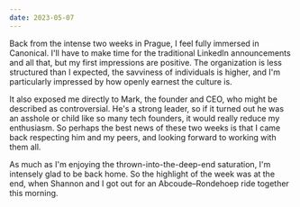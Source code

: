 ```yaml
---
date: 2023-05-07
---
```


Back from the intense two weeks in Prague, I feel fully immersed in Canonical. I'll have to make time for the traditional LinkedIn announcements and all that, but my first impressions are positive. The organization is less structured than I expected, the savviness of individuals is higher, and I'm particularly impressed by how openly earnest the culture is.

It also exposed me directly to Mark, the founder and CEO, who might be described as controversial. He's a strong leader, so if it turned out he was an asshole or child like so many tech founders, it would really reduce my enthusiasm. So perhaps the best news of these two weeks is that I came back respecting him and my peers, and looking forward to working with them all.

As much as I'm enjoying the thrown-into-the-deep-end saturation, I'm intensely glad to be back home. So the highlight of the week was at the end, when Shannon and I got out for an Abcoude–Rondehoep ride together this morning.
